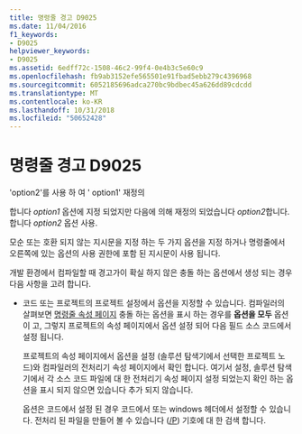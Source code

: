 ```yaml
---
title: 명령줄 경고 D9025
ms.date: 11/04/2016
f1_keywords:
- D9025
helpviewer_keywords:
- D9025
ms.assetid: 6edff72c-1508-46c2-99f4-0e4b3c5e60c9
ms.openlocfilehash: fb9ab3152efe565501e91fbad5ebb279c4396968
ms.sourcegitcommit: 6052185696adca270bc9bdbec45a626dd89cdcdd
ms.translationtype: MT
ms.contentlocale: ko-KR
ms.lasthandoff: 10/31/2018
ms.locfileid: "50652428"
---
```

# <a name="command-line-warning-d9025"></a>명령줄 경고 D9025

'option2'를 사용 하 여 ' option1' 재정의

합니다 *option1* 옵션에 지정 되었지만 다음에 의해 재정의 되었습니다 *option2*합니다. 합니다 *option2* 옵션 사용.

모순 또는 호환 되지 않는 지시문을 지정 하는 두 가지 옵션을 지정 하거나 명령줄에서 오른쪽에 있는 옵션의 사용 권한에 포함 된 지시문이 사용 됩니다.

개발 환경에서 컴파일할 때 경고가이 확실 하지 않은 충돌 하는 옵션에서 생성 되는 경우 다음 사항을 고려 합니다.

- 코드 또는 프로젝트의 프로젝트 설정에서 옵션을 지정할 수 있습니다. 컴파일러의 살펴보면 [명령줄 속성 페이지](../../ide/command-line-property-pages.md) 충돌 하는 옵션을 표시 하는 경우를 **옵션을 모두** 옵션이 고, 그렇지 프로젝트의 속성 페이지에서 옵션 설정 되어 다음 필드 소스 코드에서 설정 됩니다.

   프로젝트의 속성 페이지에서 옵션을 설정 (솔루션 탐색기에서 선택한 프로젝트 노드)와 컴파일러의 전처리기 속성 페이지에서 확인 합니다.  여기서 설정, 솔루션 탐색기에서 각 소스 코드 파일에 대 한 전처리기 속성 페이지 설정 되었는지 확인 하는 옵션을 표시 되지 않으면 있습니다 추가 되지 않습니다.

   옵션은 코드에서 설정 된 경우 코드에서 또는 windows 헤더에서 설정할 수 있습니다.  전처리 된 파일을 만들어 볼 수 있습니다 ([/P](../../build/reference/p-preprocess-to-a-file.md)) 기호에 대 한 검색 합니다.